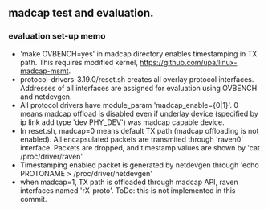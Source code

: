 ## madcap test and evaluation.

### evaluation set-up memo
- 'make OVBENCH=yes' in madcap directory enables timestamping in TX path. This requires modified kernel, https://github.com/upa/linux-madcap-msmt.
- protocol-drivers-3.19.0/reset.sh creates all overlay protocol interfaces. Addresses of all interfaces are assigned for evaluation using OVBENCH and netdevgen.
 - All protocol drivers have module_param 'madcap_enable={0|1}'. 0 means madcap offload is disabled even if underlay device (specified by ip link add type 'dev PHY_DEV') was madcap capable device.
 - In reset.sh, madcap=0 means default TX path (madcap offloading is not enabled). All encapsulated packets are transmited through 'raven0' interface. Packets are dropped, and timestamp values are shown by 'cat /proc/driver/raven'.
 - Timestamping enabled packet is generated by netdevgen through 'echo PROTONAME > /proc/driver/netdevgen'
 - when madcap=1, TX path is offloaded through madcap API, raven interfaces named 'rX-proto'. ToDo: this is not implemented in this commit.
